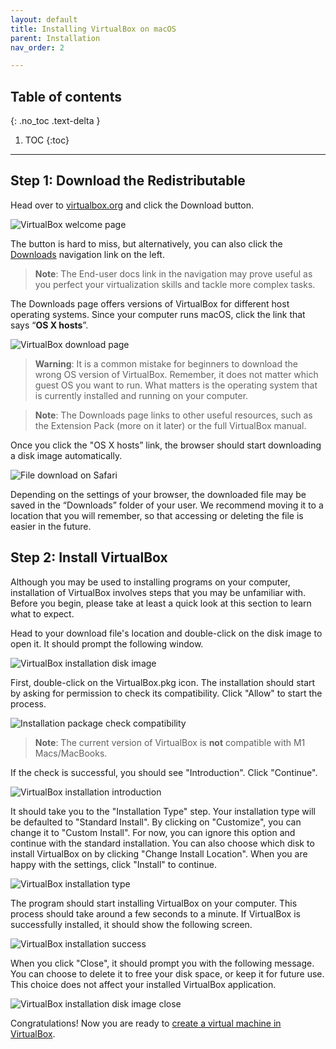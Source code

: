 ```yaml
---
layout: default
title: Installing VirtualBox on macOS
parent: Installation
nav_order: 2

---
```

## Table of contents
{: .no_toc .text-delta }

1. TOC
{:toc}

---

## Step 1: Download the Redistributable

Head over to [virtualbox.org](https://www.virtualbox.org/) and click the Download button.

![VirtualBox welcome page](https://yaki-bcit.github.io/doc-virtualbox/docs/assets/VB-download-01.png)

The button is hard to miss, but alternatively, you can also click the [Downloads](https://www.virtualbox.org/wiki/Downloads) navigation link on the left.

> **Note**: The End-user docs link in the navigation may prove useful as you perfect your virtualization skills and tackle more complex tasks.

The Downloads page offers versions of VirtualBox for different host operating systems. Since your computer runs macOS, click the link that says “**OS X hosts**”.

![VirtualBox download page](https://yaki-bcit.github.io/doc-virtualbox/docs/assets/VB-download-02.png)

> **Warning**: It is a common mistake for beginners to download the wrong OS version of VirtualBox. Remember, it does not matter which guest OS you want to run. What matters is the operating system that is currently installed and running on your computer.

> **Note**:    The Downloads page links to other useful resources, such as the Extension Pack (more on it later) or the full VirtualBox manual.

Once you click the "OS X hosts” link, the browser should start downloading a disk image automatically. 

![File download on Safari](https://yaki-bcit.github.io/doc-virtualbox/docs/assets/VB-download-01-macOS.png)

Depending on the settings of your browser, the downloaded file may be saved in the “Downloads” folder of your user. We recommend moving it to a location that you will remember, so that accessing or deleting the file is easier in the future.

## Step 2: Install VirtualBox

Although you may be used to installing programs on your computer, installation of VirtualBox involves steps that you may be unfamiliar with. Before you begin, please take at least a quick look at this section to learn what to expect.

Head to your download file's location and double-click on the disk image to open it. It should prompt the following window.

![VirtualBox installation disk image](https://yaki-bcit.github.io/doc-virtualbox/docs/assets/VB-download-02-macOS.png)

First, double-click on the VirtualBox.pkg icon. The installation should start by asking for permission to check its compatibility. Click "Allow" to start the process.

![Installation package check compatibility](https://yaki-bcit.github.io/doc-virtualbox/docs/assets/VB-download-03-macOS.png)

> **Note**: The current version of VirtualBox is **not** compatible with M1 Macs/MacBooks. 

If the check is successful, you should see "Introduction". Click "Continue". 

![VirtualBox installation introduction](https://yaki-bcit.github.io/doc-virtualbox/docs/assets/VB-download-04-macOS.png)

It should take you to the "Installation Type" step. Your installation type will be defaulted to "Standard Install". By clicking on "Customize", you can change it to "Custom Install". For now, you can ignore this option and continue with the standard installation. You can also choose which disk to install VirtualBox on by clicking "Change Install Location". When you are happy with the settings, click "Install" to continue.

![VirtualBox installation type](https://yaki-bcit.github.io/doc-virtualbox/docs/assets/VB-download-05-macOS.png)

The program should start installing VirtualBox on your computer. This process should take around a few seconds to a minute. If VirtualBox is successfully installed, it should show the following screen.

![VirtualBox installation success](https://yaki-bcit.github.io/doc-virtualbox/docs/assets/VB-download-06-macOS.png)

When you click "Close", it should prompt you with the following message. You can choose to delete it to free your disk space, or keep it for future use. This choice does not affect your installed VirtualBox application.

![VirtualBox installation disk image close](https://yaki-bcit.github.io/doc-virtualbox/docs/assets/VB-download-07-macOS.png)

Congratulations! Now you are ready to [create a virtual machine in VirtualBox](create-vm).

